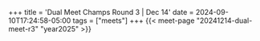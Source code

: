 +++
title = 'Dual Meet Champs Round 3 | Dec 14'
date = 2024-09-10T17:24:58-05:00
tags = ["meets"]
+++
{{< meet-page "20241214-dual-meet-r3" "year2025" >}}
